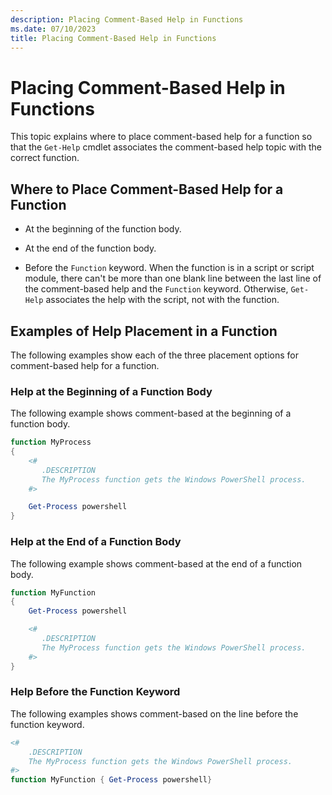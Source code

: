 ```yaml
---
description: Placing Comment-Based Help in Functions
ms.date: 07/10/2023
title: Placing Comment-Based Help in Functions
---
```

# Placing Comment-Based Help in Functions

This topic explains where to place comment-based help for a function so that the `Get-Help` cmdlet
associates the comment-based help topic with the correct function.

## Where to Place Comment-Based Help for a Function

- At the beginning of the function body.

- At the end of the function body.

- Before the `Function` keyword. When the function is in a script or script module, there can't be
  more than one blank line between the last line of the comment-based help and the `Function`
  keyword. Otherwise, `Get-Help` associates the help with the script, not with the function.

## Examples of Help Placement in a Function

The following examples show each of the three placement options for comment-based help for a
function.

### Help at the Beginning of a Function Body

The following example shows comment-based at the beginning of a function body.

```powershell
function MyProcess
{
    <#
       .DESCRIPTION
       The MyProcess function gets the Windows PowerShell process.
    #>

    Get-Process powershell
}
```

### Help at the End of a Function Body

 The following example shows comment-based at the end of a function body.

```powershell
function MyFunction
{
    Get-Process powershell

    <#
       .DESCRIPTION
       The MyProcess function gets the Windows PowerShell process.
    #>
}
```

### Help Before the Function Keyword

 The following examples shows comment-based on the line before the function keyword.

```powershell
<#
    .DESCRIPTION
    The MyProcess function gets the Windows PowerShell process.
#>
function MyFunction { Get-Process powershell}
```
